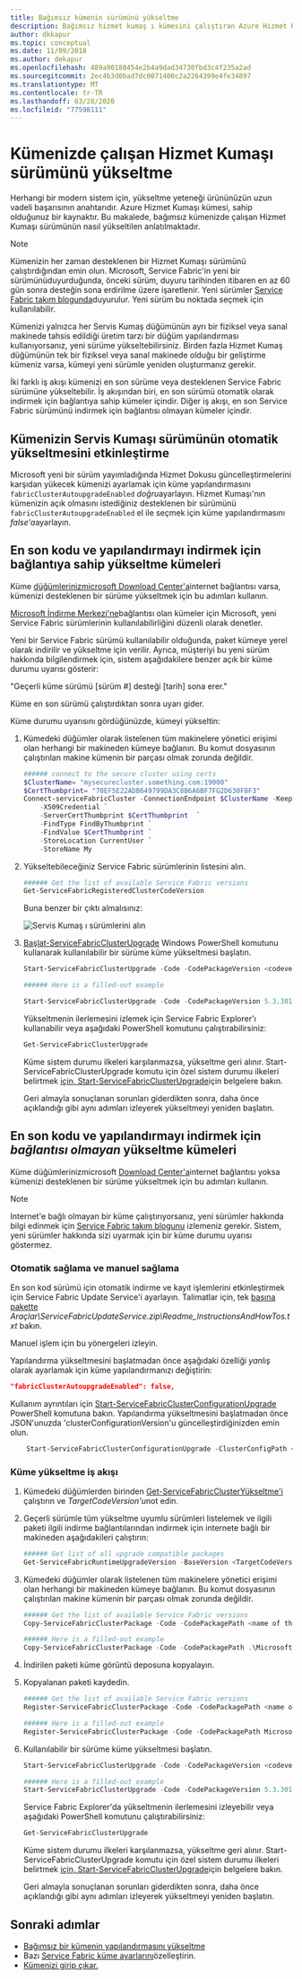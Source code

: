 ```yaml
---
title: Bağımsız kümenin sürümünü yükseltme
description: Bağımsız hizmet kumaş ı kümesini çalıştıran Azure Hizmet Kumaşı kodunu yükseltin.
author: dkkapur
ms.topic: conceptual
ms.date: 11/09/2018
ms.author: dekapur
ms.openlocfilehash: 489a90180454e2b4a9dad34730fbd3c4f235a2ad
ms.sourcegitcommit: 2ec4b3d0bad7dc0071400c2a2264399e4fe34897
ms.translationtype: MT
ms.contentlocale: tr-TR
ms.lasthandoff: 03/28/2020
ms.locfileid: "77598111"
---
```

# <a name="upgrade-the-service-fabric-version-that-runs-on-your-cluster"></a>Kümenizde çalışan Hizmet Kumaşı sürümünü yükseltme 

Herhangi bir modern sistem için, yükseltme yeteneği ürününüzün uzun vadeli başarısının anahtarıdır. Azure Hizmet Kumaşı kümesi, sahip olduğunuz bir kaynaktır. Bu makalede, bağımsız kümenizde çalışan Hizmet Kumaşı sürümünün nasıl yükseltilen anlatılmaktadır.

> [!NOTE]
> Kümenizin her zaman desteklenen bir Hizmet Kumaşı sürümünü çalıştırdığından emin olun. Microsoft, Service Fabric'in yeni bir sürümünüduyurduğunda, önceki sürüm, duyuru tarihinden itibaren en az 60 gün sonra desteğin sona erdirilme üzere işaretlenir. Yeni sürümler [Service Fabric takım blogunda](https://blogs.msdn.microsoft.com/azureservicefabric/)duyurulur. Yeni sürüm bu noktada seçmek için kullanılabilir.
>
>

Kümenizi yalnızca her Servis Kumaş düğümünün ayrı bir fiziksel veya sanal makinede tahsis edildiği üretim tarzı bir düğüm yapılandırması kullanıyorsanız, yeni sürüme yükseltebilirsiniz. Birden fazla Hizmet Kumaş düğümünün tek bir fiziksel veya sanal makinede olduğu bir geliştirme kümeniz varsa, kümeyi yeni sürümle yeniden oluşturmanız gerekir.

İki farklı iş akışı kümenizi en son sürüme veya desteklenen Service Fabric sürümüne yükseltebilir. İş akışından biri, en son sürümü otomatik olarak indirmek için bağlantıya sahip kümeler içindir. Diğer iş akışı, en son Service Fabric sürümünü indirmek için bağlantısı olmayan kümeler içindir.

## <a name="enable-auto-upgrade-of-the-service-fabric-version-of-your-cluster"></a>Kümenizin Servis Kumaşı sürümünün otomatik yükseltmesini etkinleştirme
Microsoft yeni bir sürüm yayımladığında Hizmet Dokusu güncelleştirmelerini karşıdan yükecek kümenizi ayarlamak için küme yapılandırmasını `fabricClusterAutoupgradeEnabled` *doğru*ayarlayın. Hizmet Kumaşı'nın kümenizin açık olmasını istediğiniz desteklenen bir sürümünü `fabricClusterAutoupgradeEnabled` el ile seçmek için küme yapılandırmasını *false'a*ayarlayın.

## <a name="upgrade-clusters-that-have-connectivity-to-download-the-latest-code-and-configuration"></a>En son kodu ve yapılandırmayı indirmek için bağlantıya sahip yükseltme kümeleri
Küme [düğümlerinizmicrosoft Download Center'a](https://download.microsoft.com)internet bağlantısı varsa, kümenizi desteklenen bir sürüme yükseltmek için bu adımları kullanın.

[Microsoft İndirme Merkezi'ne](https://download.microsoft.com)bağlantısı olan kümeler için Microsoft, yeni Service Fabric sürümlerinin kullanılabilirliğini düzenli olarak denetler.

Yeni bir Service Fabric sürümü kullanılabilir olduğunda, paket kümeye yerel olarak indirilir ve yükseltme için verilir. Ayrıca, müşteriyi bu yeni sürüm hakkında bilgilendirmek için, sistem aşağıdakilere benzer açık bir küme durumu uyarısı gösterir:

"Geçerli küme sürümü [sürüm #] desteği [tarih] sona erer."

Küme en son sürümü çalıştırdıktan sonra uyarı gider.

Küme durumu uyarısını gördüğünüzde, kümeyi yükseltin:

1. Kümedeki düğümler olarak listelenen tüm makinelere yönetici erişimi olan herhangi bir makineden kümeye bağlanın. Bu komut dosyasının çalıştırılan makine kümenin bir parçası olmak zorunda değildir.

    ```powershell
    ###### connect to the secure cluster using certs
    $ClusterName= "mysecurecluster.something.com:19000"
    $CertThumbprint= "70EF5E22ADB649799DA3C8B6A6BF7FG2D630F8F3"
    Connect-serviceFabricCluster -ConnectionEndpoint $ClusterName -KeepAliveIntervalInSec 10 `
        -X509Credential `
        -ServerCertThumbprint $CertThumbprint  `
        -FindType FindByThumbprint `
        -FindValue $CertThumbprint `
        -StoreLocation CurrentUser `
        -StoreName My
    ```

2. Yükseltebileceğiniz Service Fabric sürümlerinin listesini alın.

    ```powershell
    ###### Get the list of available Service Fabric versions
    Get-ServiceFabricRegisteredClusterCodeVersion
    ```

    Buna benzer bir çıktı almalısınız:

    ![Servis Kumaş ı sürümlerini alın][getfabversions]
3. [Başlat-ServiceFabricClusterUpgrade](https://docs.microsoft.com/powershell/module/servicefabric/start-servicefabricclusterupgrade) Windows PowerShell komutunu kullanarak kullanılabilir bir sürüme küme yükseltmesi başlatın.

    ```powershell
    Start-ServiceFabricClusterUpgrade -Code -CodePackageVersion <codeversion#> -Monitored -FailureAction Rollback

    ###### Here is a filled-out example

    Start-ServiceFabricClusterUpgrade -Code -CodePackageVersion 5.3.301.9590 -Monitored -FailureAction Rollback
    ```
   Yükseltmenin ilerlemesini izlemek için Service Fabric Explorer'ı kullanabilir veya aşağıdaki PowerShell komutunu çalıştırabilirsiniz:

    ```powershell
    Get-ServiceFabricClusterUpgrade
    ```

    Küme sistem durumu ilkeleri karşılanmazsa, yükseltme geri alınır. Start-ServiceFabricClusterUpgrade komutu için özel sistem durumu ilkeleri belirtmek [için, Start-ServiceFabricClusterUpgrade](https://docs.microsoft.com/powershell/module/servicefabric/start-servicefabricclusterupgrade)için belgelere bakın.

    Geri almayla sonuçlanan sorunları giderdikten sonra, daha önce açıklandığı gibi aynı adımları izleyerek yükseltmeyi yeniden başlatın.

## <a name="upgrade-clusters-that-have-no-connectivity-to-download-the-latest-code-and-configuration"></a>En son kodu ve yapılandırmayı indirmek için *bağlantısı olmayan* yükseltme kümeleri
Küme düğümlerinizmicrosoft [Download Center'a](https://download.microsoft.com)internet bağlantısı yoksa kümenizi desteklenen bir sürüme yükseltmek için bu adımları kullanın.

> [!NOTE]
> Internet'e bağlı olmayan bir küme çalıştırıyorsanız, yeni sürümler hakkında bilgi edinmek için [Service Fabric takım blogunu](https://blogs.msdn.microsoft.com/azureservicefabric/) izlemeniz gerekir. Sistem, yeni sürümler hakkında sizi uyarmak için bir küme durumu uyarısı göstermez.  
>
>

### <a name="auto-provisioning-vs-manual-provisioning"></a>Otomatik sağlama ve manuel sağlama
En son kod sürümü için otomatik indirme ve kayıt işlemlerini etkinleştirmek için Service Fabric Update Service'i ayarlayın. Talimatlar için, tek [başına pakette](service-fabric-cluster-standalone-package-contents.md) *Araçlar\ServiceFabricUpdateService.zip\Readme_InstructionsAndHowTos.txt* bakın.

Manuel işlem için bu yönergeleri izleyin.

Yapılandırma yükseltmesini başlatmadan önce aşağıdaki özelliği *yanlış* olarak ayarlamak için küme yapılandırmanızı değiştirin:

```json
"fabricClusterAutoupgradeEnabled": false,
```

Kullanım ayrıntıları için [Start-ServiceFabricClusterConfigurationUpgrade](https://docs.microsoft.com/powershell/module/servicefabric/start-servicefabricclusterconfigurationupgrade) PowerShell komutuna bakın. Yapılandırma yükseltmesini başlatmadan önce JSON'unuzda 'clusterConfigurationVersion'u güncelleştirdiğinizden emin olun.

```powershell
    Start-ServiceFabricClusterConfigurationUpgrade -ClusterConfigPath <Path to Configuration File>
```

### <a name="cluster-upgrade-workflow"></a>Küme yükseltme iş akışı

1. Kümedeki düğümlerden birinden [Get-ServiceFabricClusterYükseltme'i](https://docs.microsoft.com/powershell/module/servicefabric/get-servicefabricclusterupgrade) çalıştırın ve *TargetCodeVersion'u*not edin.

2. Geçerli sürümle tüm yükseltme uyumlu sürümleri listelemek ve ilgili paketi ilgili indirme bağlantılarından indirmek için internete bağlı bir makineden aşağıdakileri çalıştırın:

    ```powershell
    ###### Get list of all upgrade compatible packages  
    Get-ServiceFabricRuntimeUpgradeVersion -BaseVersion <TargetCodeVersion as noted in Step 1> 
    ```

3. Kümedeki düğümler olarak listelenen tüm makinelere yönetici erişimi olan herhangi bir makineden kümeye bağlanın. Bu komut dosyasının çalıştırılan makine kümenin bir parçası olmak zorunda değildir.

    ```powershell
    ###### Get the list of available Service Fabric versions
    Copy-ServiceFabricClusterPackage -Code -CodePackagePath <name of the .cab file including the path to it> -ImageStoreConnectionString "fabric:ImageStore"

    ###### Here is a filled-out example
    Copy-ServiceFabricClusterPackage -Code -CodePackagePath .\MicrosoftAzureServiceFabric.5.3.301.9590.cab -ImageStoreConnectionString "fabric:ImageStore"
    ```
4. İndirilen paketi küme görüntü deposuna kopyalayın.

5. Kopyalanan paketi kaydedin.

    ```powershell
    ###### Get the list of available Service Fabric versions
    Register-ServiceFabricClusterPackage -Code -CodePackagePath <name of the .cab file>

    ###### Here is a filled-out example
    Register-ServiceFabricClusterPackage -Code -CodePackagePath MicrosoftAzureServiceFabric.5.3.301.9590.cab
    ```
6. Kullanılabilir bir sürüme küme yükseltmesi başlatın.

    ```powershell
    Start-ServiceFabricClusterUpgrade -Code -CodePackageVersion <codeversion#> -Monitored -FailureAction Rollback

    ###### Here is a filled-out example
    Start-ServiceFabricClusterUpgrade -Code -CodePackageVersion 5.3.301.9590 -Monitored -FailureAction Rollback
    ```
    Service Fabric Explorer'da yükseltmenin ilerlemesini izleyebilir veya aşağıdaki PowerShell komutunu çalıştırabilirsiniz:

    ```powershell
    Get-ServiceFabricClusterUpgrade
    ```

    Küme sistem durumu ilkeleri karşılanmazsa, yükseltme geri alınır. Start-ServiceFabricClusterUpgrade komutu için özel sistem durumu ilkeleri belirtmek [için, Start-ServiceFabricClusterUpgrade](https://docs.microsoft.com/powershell/module/servicefabric/start-servicefabricclusterupgrade)için belgelere bakın.

    Geri almayla sonuçlanan sorunları giderdikten sonra, daha önce açıklandığı gibi aynı adımları izleyerek yükseltmeyi yeniden başlatın.

## <a name="next-steps"></a>Sonraki adımlar
* [Bağımsız bir kümenin yapılandırmasını yükseltme](service-fabric-cluster-config-upgrade-windows-server.md)
* Bazı [Service Fabric küme ayarlarını](service-fabric-cluster-fabric-settings.md)özelleştirin.
* [Kümenizi girip çıkar.](service-fabric-cluster-scale-up-down.md)

<!--Image references-->
[getfabversions]: ./media/service-fabric-cluster-upgrade-windows-server/getfabversions.PNG
